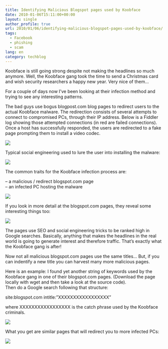 ```yaml
---
title: Identifying Malicious Blogspot pages used by Koobface
date: 2010-01-06T15:11:00+00:00
layout: single
author_profile: true
url: 2010/01/06/identifying-malicious-blogspot-pages-used-by-koobface/
tags:
  - Facebook
  - phishing
  - scam
lang: en
category: techblog
---
```

Koobface is still going strong despite not making the headlines so much anymore. Well, the Koobface gang took the time to send a Christmas card and wish security researchers a happy new year. Very nice of them…

For a couple of days now I’ve been looking at their infection method and trying to see any interesting patterns.

The bad guys use bogus blogpost.com blog pages to redirect users to the actual Koobface malware. The redirection consists of several attempts to connect to compromised PCs, through their IP address. Below is a Fiddler log showing those attempted connections (in red are failed connections). Once a host has successfully responded, the users are redirected to a fake page prompting them to install a video codec.

[![](http://4.bp.blogspot.com/_vaUVXcmC3OI/S0SgS5taGNI/AAAAAAAAAlo/xK9HOi3YrCQ/s640/koob1.png)](http://4.bp.blogspot.com/_vaUVXcmC3OI/S0SgS5taGNI/AAAAAAAAAlo/xK9HOi3YrCQ/s1600-h/koob1.png)

Typical social engineering used to lure the user into installing the malware:

[![](http://1.bp.blogspot.com/_vaUVXcmC3OI/S0SgUqJQISI/AAAAAAAAAlw/sfe0fMr4svU/s640/xmas.png)](http://1.bp.blogspot.com/_vaUVXcmC3OI/S0SgUqJQISI/AAAAAAAAAlw/sfe0fMr4svU/s1600-h/xmas.png)

The common traits for the Koobface infection process are:

– a malicious / redirect blogspot.com page  
– an infected PC hosting the malware

[![](http://4.bp.blogspot.com/_vaUVXcmC3OI/S0SgQbSgbPI/AAAAAAAAAlI/d-5W6spHm2Y/s640/blog1.png)](http://4.bp.blogspot.com/_vaUVXcmC3OI/S0SgQbSgbPI/AAAAAAAAAlI/d-5W6spHm2Y/s1600-h/blog1.png)

If you look in more detail at the blogspot.com pages, they reveal some interesting things too:

[![](http://3.bp.blogspot.com/_vaUVXcmC3OI/S0SgQ2sxUoI/AAAAAAAAAlQ/gaQ4SWaMNyA/s640/blog2.png)](http://3.bp.blogspot.com/_vaUVXcmC3OI/S0SgQ2sxUoI/AAAAAAAAAlQ/gaQ4SWaMNyA/s1600-h/blog2.png)

The pages use SEO and social engineering tricks to be ranked high in Google searches. Basically, anything that makes the headlines in the real world is going to generate interest and therefore traffic. That’s exactly what the Koobface gang is after!

Now not all malicious blogspot.com pages use the same titles… But, if you can indentify a new title you can harvest many more malicious pages.

Here is an example: I found yet another string of keywords used by the Koobface gang in one of their blogspot.com pages. (Download the page locally with wget and then take a look at the source code).  
Then do a Google search following that structure:

site:blogspot.com intitle:”XXXXXXXXXXXXXXXXX”

where XXXXXXXXXXXXXXXXX is the catch phrase used by the Koobface criminals.

[![](http://1.bp.blogspot.com/_vaUVXcmC3OI/S0SgRbuhB-I/AAAAAAAAAlY/pdMLuzbijqg/s640/blog3.png)](http://1.bp.blogspot.com/_vaUVXcmC3OI/S0SgRbuhB-I/AAAAAAAAAlY/pdMLuzbijqg/s1600-h/blog3.png)

What you get are similar pages that will redirect you to more infected PCs:

[![](http://4.bp.blogspot.com/_vaUVXcmC3OI/S0SgSVLYVfI/AAAAAAAAAlg/s5YmB-7VEpM/s640/blog4.png)](http://4.bp.blogspot.com/_vaUVXcmC3OI/S0SgSVLYVfI/AAAAAAAAAlg/s5YmB-7VEpM/s1600-h/blog4.png)